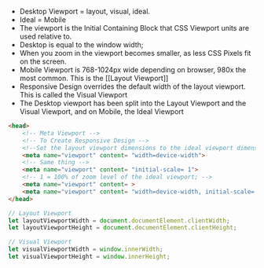 - Desktop Viewport = layout, visual, ideal.
- Ideal = Mobile
- The viewport is the Initial Containing Block that CSS Viewport units are used relative to.
- Desktop is equal to the window width;
- When you zoom in the viewport becomes smaller, as less CSS Pixels fit on the screen.
- Mobile Viewport is 768-1024px wide depending on browser, 980x the most common. This is the [[Layout Viewport]]
- Responsive Design overrides the default width of the layout viewport. This is called  the Visual Viewport
- The Desktop viewport has been split into the Layout Viewport and the Visual Viewport, and on Mobile, the Ideal Viewport

```html
<head>
    <!-- Meta Viewport -->
    <!-- To Create Responsive Design -->
    <!--Set the layout viewport dimensions to the ideal viewport dimensions -->   
    <meta name="viewport" content= "width=device-width">
    <!-- Same thing -->
    <meta name="viewport" content= "initial-scale= 1">
    <!-- 1 = 100% of zoom level of the ideal viewport; -->
    <meta name="viewport" content= >
    <meta name="viewport" content= "width=device-width, initial-scale= 1">
</head>
```

```js
// Layout Viewport
let layoutViewportWidth = document.documentElement.clientWidth;
let layoutViewportHeight = document.documentElement.clientHeight;

// Visual Viewport
let visualViewportWidth = window.innerWidth;
let visualViewportHeight = window.innerHeight;
```